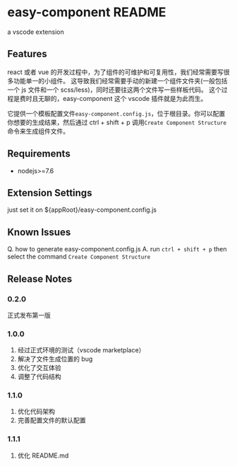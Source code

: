 # easy-component README

a vscode extension

## Features

react 或者 vue 的开发过程中，为了组件的可维护和可复用性，我们经常需要写很多功能单一的小组件。
这导致我们经常需要手动的新建一个组件文件夹(一般包括一个 js 文件和一个 scss/less)，同时还要往这两个文件写一些样板代码。
这个过程是费时且无聊的，easy-component 这个 vscode 插件就是为此而生。

它提供一个模板配置文件`easy-component.config.js`，位于根目录。你可以配置你想要的生成结果，然后通过 ctrl + shift + p 调用`Create Component Structure`命令来生成组件文件。

## Requirements

- nodejs>=7.6

## Extension Settings

just set it on \${appRoot}/easy-component.config.js

## Known Issues

Q. how to generate easy-component.config.js
A. run `ctrl + shift + p` then select the command `Create Component Structure`

## Release Notes

### 0.2.0

正式发布第一版

### 1.0.0

1. 经过正式环境的测试（vscode marketplace）
2. 解决了文件生成位置的 bug
3. 优化了交互体验
4. 调整了代码结构

### 1.1.0

1. 优化代码架构
2. 完善配置文件的默认配置

### 1.1.1

1. 优化 README.md
